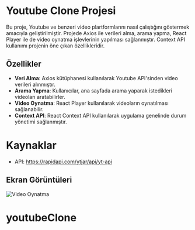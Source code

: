# Youtube Clone Projesi

Bu proje, Youtube ve benzeri  video plartformlarını nasıl çalıştığını göstermek amacıyla geliştirilmiştir. Projede Axios ile verileri alma, arama yapma, React Player ile de video oynatma işlevlerinin yapılması sağlanmıştır. Context API kullanımı projenin öne çıkan özellikleridir.

## Özellikler

- **Veri Alma**: Axios kütüphanesi kullanılarak Youtube API'sinden video verileri alınmıştır.
- **Arama Yapma**: Kullanıcılar, ana sayfada arama yaparak istedikleri videoları aratabilirler.
- **Video Oynatma**: React Player kullanılarak videoların oynatılması sağlanabilir.
- **Context API**: React Context API kullanılarak uygulama genelinde durum yönetimi sağlanmıştır.

# Kaynaklar

- API: https://rapidapi.com/ytjar/api/yt-api

## Ekran Görüntüleri

![Video Oynatma](yclone.gif)
# youtubeClone
